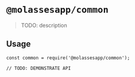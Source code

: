 # `@molassesapp/common`

> TODO: description

## Usage

```
const common = require('@molassesapp/common');

// TODO: DEMONSTRATE API
```
